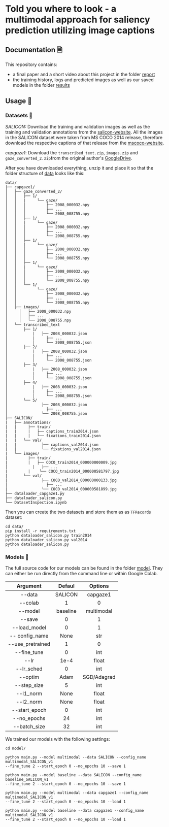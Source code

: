 # Told you where to look - a multimodal approach for saliency prediction utilizing image captions

## Documentation 🗎

This repository contains:

- a final paper and a short video about this project in the folder [report](report)
- the training history, logs and predicted images as well as our saved models in the folder [results](results)

## Usage 🧠

### Datasets 👀

*SALICON:* Download the training and validation images as well as the training and validation annotations from the [salicon-website](http://salicon.net/download/). All the images in the SALICON dataset were taken from MS COCO 2014 release, therefore download the respective captions of that release from the [mscoco-website](https://cocodataset.org/#download).

*capgaze1*: Download the `transcribed_text.zip`, `images.zip` and `gaze_converted_2.zip`from the original author's [GoogleDrive](https://drive.google.com/open?id=1qlOCr8TX6dmAxhlCob79X29riyQ_MRlq).

After you have downloaded everything, unzip it and place it so that the folder structure of [data](data) looks like this:

```
data/
├── capgaze1/
│   ├── gaze_converted_2/
│   │   ├── 1/
│   │   |	  └── gaze/
│   │   │	  	  ├── 2008_000032.npy
│   │   │	  	  ├── ...
│   │   │	  	  └── 2008_008755.npy
│   │   ├── 1/
│   │   |	  └── gaze/
│   │   │	  	  ├── 2008_000032.npy
│   │   │	  	  ├── ...
│   │   │	  	  └── 2008_008755.npy
│   │   ├── 1/
│   │   |	  └── gaze/
│   │   │	  	  ├── 2008_000032.npy
│   │   │	  	  ├── ...
│   │   │	  	  └── 2008_008755.npy
│   │   ├── 1/
│   │   |	  └── gaze/
│   │   │	  	  ├── 2008_000032.npy
│   │   │	  	  ├── ...
│   │   │	  	  └── 2008_008755.npy
│   │   └── 1/
│   │   	  └── gaze/
│   │   	  	  ├── 2008_000032.npy
│   │       	  ├── ...
│   │   	  	  └── 2008_008755.npy
│   ├── images/
│	  │	  ├── 2008_000032.npy
│	  │	  ├── ...
│	  │	  └── 2008_008755.npy
│   └── transcribed_text
│       ├── 1/
│		    |   ├── 2008_000032.json
│	 	    |	  ├── ...
│	 	    │	  └── 2008_008755.json
│       ├── 2/
│		    |   ├── 2008_000032.json
│	 	    |	  ├── ...
│	 	    │	  └── 2008_008755.json
│       ├── 3/
│		    |   ├── 2008_000032.json
│	 	    |	  ├── ...
│	 	    │	  └── 2008_008755.json
│       ├── 4/
│		    |   ├── 2008_000032.json
│	 	    |	  ├── ...
│	 	    │	  └── 2008_008755.json
│       └── 5/
│		        ├── 2008_000032.json
│	 	    	  ├── ...
│	 	        └── 2008_008755.json
├── SALICON/
|   ├── annotations/
|   |	  ├── train/
|   |	  |	  ├── captions_train2014.json
|   |	  |	  └── fixations_train2014.json
|   |   └── val/
|   |		    ├── captions_val2014.json
|   |		    └── fixations_val2014.json
|   └── images/
|   	  ├── train/
|   	  |	  ├── COCO_train2014_000000000009.jpg
│	    	| 	├── ...
|   	  |	   └── COCO_train2014_000000581797.jpg
|       └── val/
|   		    ├── COCO_val2014_000000000133.jpg
│	 		      ├── ...
|   		    └── COCO_val2014_000000581899.jpg
├── dataloader_capgaze1.py
├── dataloader_salicon.py
└── DatasetInspection.ipynb
```

Then you can create the two datasets and store them as as `TFRecords` dataset:

```shell
cd data/
pip install -r requirements.txt
python dataloader_salicon.py train2014
python dataloader_salicon.py val2014
python dataloader_salicon.py
```

### Models 🤖

The full source code for our models can be found in the folder [model](model). They can either be run directly from the command line or within Google Colab. 

|     Argument     |  Defaul  |   Options   |
| :--------------: | :------: | :---------: |
|      --data      | SALICON  |  capgaze1   |
|     --colab      |    1     |      0      |
|     --model      | baseline | multimodal  |
|      --save      |    0     |      1      |
|   --load_model   |    0     |      1      |
|  -- config_name  |   None   |     str     |
| --use_pretrained |    1     |      0      |
|   --fine_tune    |    0     |     int     |
|       --lr       |   1e-4   |    float    |
|    --lr_sched    |    0     |     int     |
|     --optim      |   Adam   | SGD/Adagrad |
|   --step_size    |    5     |     int     |
|    --l1_norm     |   None   |    float    |
|    --l2_norm     |   None   |    float    |
|  --start_epoch   |    0     |     int     |
|   --no_epochs    |    24    |     int     |
|   --batch_size   |    32    |     int     |

We trained our models with the following settings:

```shell
cd model/

python main.py --model multimodal --data SALICON --config_name multimodal_SALICON_v1 
--fine_tune 2 --start_epoch 0 --no_epochs 10 --save 1

python main.py --model baseline --data SALICON --config_name baseline_SALICON_v1 
--fine_tune 2 --start_epoch 0 --no_epochs 10 --save 1

python main.py --model multimodal --data capgaze1 --config_name multimodal_SALICON_v1 
--fine_tune 2 --start_epoch 0 --no_epochs 10 --load 1

python main.py --model baseline --data capgaze1 --config_name multimodal_SALICON_v1 
--fine_tune 2 --start_epoch 0 --no_epochs 10 --load 1
```



